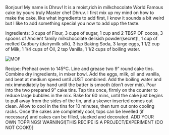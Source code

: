 Bonjour!
My name is Dhruv!
It is a moist,rich in milkchocolate World Famous cake by yours truly Master chef Dhruv.
I first mix up my mind on how to make the cake, like what ingredients to add first, I know it sounds a bit weird but I like to add something special you now to add upp the taste.

Ingredients: 3 cups of Flour, 3 cups of sugar, 1 cup and 2 TBSP OF cocoa, 3 spoons of Ancient family milkchocolate delisish powder(secret)!, 1 cup of melted Cadbury (dairymilk silk), 3 tsp Baking Soda, 3 large eggs, 1 1/2 cup of Milk, 1 1/4 cups of Oil, 2 tsp Vanilla, 1 1/2 cups of boiling water.

![MOF](https://user-images.githubusercontent.com/66785365/88798904-47b39200-d1c3-11ea-9ee1-f11f34f2c820.gif)

Recipe: Preheat oven to 145ºC. Line and grease two 9” round cake tins. Combine dry ingredients, in mixer bowl. Add the eggs, milk, oil and vanilla, and beat at medium speed until JUST combined. Add the boiling water and mix immediately by hand until the batter is smooth (don’t over mix). Pour into the two prepared 9” cake tins. Tap tins once, firmly on the counter to reduce large bubbles in the mix. Bake for 60 mins, until the cake just begins to pull away from the sides of the tin, and a skewer inserted comes out clean. Allow to cool in the tins for 10 minutes, then turn out onto cooling racks. Once the cakes are completely cool, tops can be levelled (if necessary) and cakes can be filled, stacked and decorated. ADD YOUR OWN TOPPINGS! WARNING![THIS RECIPE IS A PROJECT/EXPERIMENT (DO NOT COOK!)]
